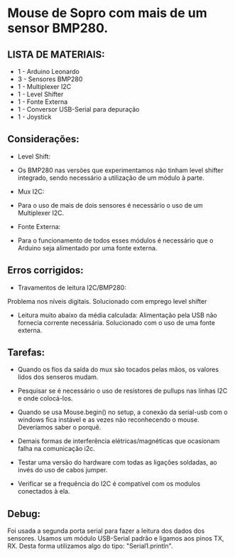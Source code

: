 # Mouse de Sopro com mais de um sensor BMP280.
## 
##

## LISTA DE MATERIAIS:

- 1 - Arduino Leonardo 
- 3 - Sensores BMP280 
- 1 - Multiplexer I2C 
- 1 - Level Shifter
- 1 - Fonte Externa 
- 1 - Conversor USB-Serial para depuração
- 1 - Joystick

## Considerações:
* Level Shift:
- Os BMP280 nas versões que experimentamos não tinham level shifter  integrado, sendo necessário a utilização de um módulo à parte.  

* Mux I2C:
- Para o uso de mais de dois sensores é necessário o uso de um Multiplexer I2C.

* Fonte Externa:
- Para o funcionamento de todos esses módulos é necessário que o Arduino seja alimentado por uma fonte externa.


## Erros corrigidos: 
* Travamentos de leitura I2C/BMP280: 

Problema nos níveis digitais. Solucionado com emprego level shifter 

* Leitura muito abaixo da média calculada: 
Alimentação pela USB não fornecia corrente necessária. Solucionado com o uso de uma fonte externa.

## Tarefas:
* Quando os fios da saída do mux são tocados pelas mãos, os valores lidos dos senseros mudam.

* Pesquisar se é necessário o uso de resistores de pullups nas linhas I2C e onde colocá-los. 

* Quando se usa Mouse.begin() no setup, a conexão da serial-usb com o windows fica instável e as vezes não reconhecendo o mouse. Deveríamos saber o porquê.

* Demais formas de interferência elétricas/magnéticas que ocasionam falha na comunicação i2c.

* Testar uma versão do hardware com todas as ligações soldadas, ao invés do uso de cabos jumper. 

* Verificar se a frequência do I2C é compatível com os modulos conectados à ela.

## Debug:
Foi usada a segunda porta serial para fazer a leitura dos dados dos sensores. Usamos um módulo USB-Serial padrão e ligamos aos pinos TX, RX. Desta forma utilizamos algo do tipo:  "Serial1.println". 